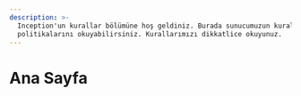 ```yaml
---
description: >-
  Inception'un kurallar bölümüne hoş geldiniz. Burada sunucumuzun kurallarını ve
  politikalarını okuyabilirsiniz. Kurallarımızı dikkatlice okuyunuz.
---
```


# Ana Sayfa

